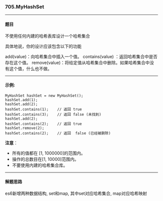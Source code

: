 ### 705.MyHashSet
----
#### 题目
不使用任何内建的哈希表库设计一个哈希集合

具体地说，你的设计应该包含以下的功能

add(value)：向哈希集合中插入一个值。
contains(value) ：返回哈希集合中是否存在这个值。
remove(value)：将给定值从哈希集合中删除。如果哈希集合中没有这个值，什么也不做。

----

#### 示例:

```
MyHashSet hashSet = new MyHashSet();
hashSet.add(1);         
hashSet.add(2);         
hashSet.contains(1);    // 返回 true
hashSet.contains(3);    // 返回 false (未找到)
hashSet.add(2);          
hashSet.contains(2);    // 返回 true
hashSet.remove(2);          
hashSet.contains(2);    // 返回  false (已经被删除)
```

**注意**：

- 所有的值都在 [1, 1000000]的范围内。
- 操作的总数目在[1, 10000]范围内。
- 不要使用内建的哈希集合库。

----
#### 解题思路
es6新增两种数据结构, set和map, 其中set对应哈希集合, map对应哈希映射